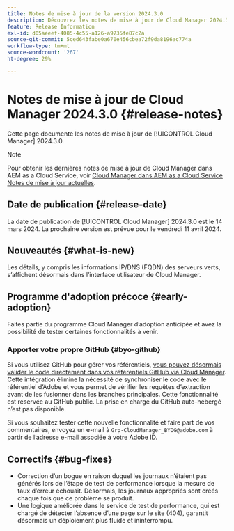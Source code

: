 ```yaml
---
title: Notes de mise à jour de la version 2024.3.0
description: Découvrez les notes de mise à jour de Cloud Manager 2024.3.0.
feature: Release Information
exl-id: d05aeeef-4085-4c55-a126-a9735fe87c2a
source-git-commit: 5ced643fabe0a670e456cbea72f9da8196ac774a
workflow-type: tm+mt
source-wordcount: '267'
ht-degree: 29%

---
```



# Notes de mise à jour de Cloud Manager 2024.3.0 {#release-notes}

Cette page documente les notes de mise à jour de [!UICONTROL Cloud Manager] 2024.3.0.

>[!NOTE]
>
>Pour obtenir les dernières notes de mise à jour de Cloud Manager dans AEM as a Cloud Service, voir [Cloud Manager dans AEM as a Cloud Service Notes de mise à jour actuelles](https://experienceleague.adobe.com/en/docs/experience-manager-cloud-service/content/release-notes/cloud-manager/current).

## Date de publication {#release-date}

La date de publication de [!UICONTROL Cloud Manager] 2024.3.0 est le 14 mars 2024. La prochaine version est prévue pour le vendredi 11 avril 2024.

## Nouveautés {#what-is-new}

Les détails, y compris les informations IP/DNS (FQDN) des serveurs verts, s’affichent désormais dans l’interface utilisateur de Cloud Manager.

## Programme d&#39;adoption précoce {#early-adoption}

Faites partie du programme Cloud Manager d’adoption anticipée et avez la possibilité de tester certaines fonctionnalités à venir.

### Apporter votre propre GitHub {#byo-github}

Si vous utilisez GitHub pour gérer vos référentiels, [vous pouvez désormais valider le code directement dans vos référentiels GitHub via Cloud Manager](/help/managing-code/private-repositories.md). Cette intégration élimine la nécessité de synchroniser le code avec le référentiel d’Adobe et vous permet de vérifier les requêtes d’extraction avant de les fusionner dans les branches principales. Cette fonctionnalité est réservée au GitHub public. La prise en charge du GitHub auto-hébergé n’est pas disponible.

Si vous souhaitez tester cette nouvelle fonctionnalité et faire part de vos commentaires, envoyez un e-mail à `Grp-CloudManager_BYOG@adobe.com` à partir de l’adresse e-mail associée à votre Adobe ID.

## Correctifs {#bug-fixes}

* Correction d’un bogue en raison duquel les journaux n’étaient pas générés lors de l’étape de test de performance lorsque la mesure de taux d’erreur échouait. Désormais, les journaux appropriés sont créés chaque fois que ce problème se produit.
* Une logique améliorée dans le service de test de performance, qui est chargé de détecter l’absence d’une page sur le site (404), garantit désormais un déploiement plus fluide et ininterrompu.
